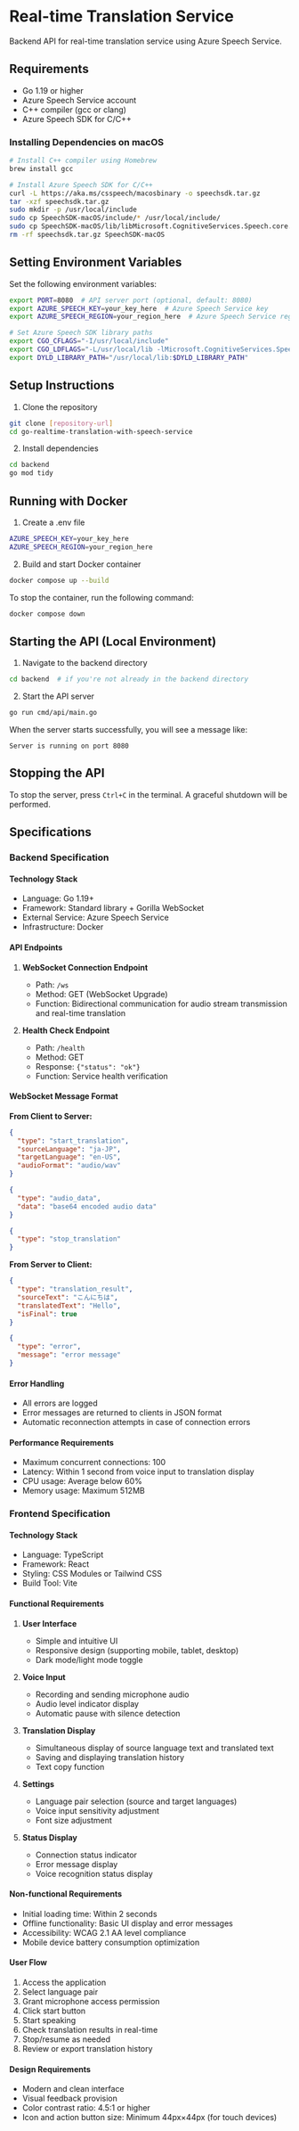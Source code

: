# Real-time Translation Service

Backend API for real-time translation service using Azure Speech Service.

## Requirements

- Go 1.19 or higher
- Azure Speech Service account
- C++ compiler (gcc or clang)
- Azure Speech SDK for C/C++

### Installing Dependencies on macOS

```bash
# Install C++ compiler using Homebrew
brew install gcc

# Install Azure Speech SDK for C/C++
curl -L https://aka.ms/csspeech/macosbinary -o speechsdk.tar.gz
tar -xzf speechsdk.tar.gz
sudo mkdir -p /usr/local/include
sudo cp SpeechSDK-macOS/include/* /usr/local/include/
sudo cp SpeechSDK-macOS/lib/libMicrosoft.CognitiveServices.Speech.core.dylib /usr/local/lib/
rm -rf speechsdk.tar.gz SpeechSDK-macOS
```

## Setting Environment Variables

Set the following environment variables:

```bash
export PORT=8080  # API server port (optional, default: 8080)
export AZURE_SPEECH_KEY=your_key_here  # Azure Speech Service key
export AZURE_SPEECH_REGION=your_region_here  # Azure Speech Service region

# Set Azure Speech SDK library paths
export CGO_CFLAGS="-I/usr/local/include"
export CGO_LDFLAGS="-L/usr/local/lib -lMicrosoft.CognitiveServices.Speech.core"
export DYLD_LIBRARY_PATH="/usr/local/lib:$DYLD_LIBRARY_PATH"
```

## Setup Instructions

1. Clone the repository
```bash
git clone [repository-url]
cd go-realtime-translation-with-speech-service
```

2. Install dependencies
```bash
cd backend
go mod tidy
```

## Running with Docker

1. Create a .env file
```bash
AZURE_SPEECH_KEY=your_key_here
AZURE_SPEECH_REGION=your_region_here
```

2. Build and start Docker container
```bash
docker compose up --build
```

To stop the container, run the following command:
```bash
docker compose down
```

## Starting the API (Local Environment)

1. Navigate to the backend directory
```bash
cd backend  # if you're not already in the backend directory
```

2. Start the API server
```bash
go run cmd/api/main.go
```

When the server starts successfully, you will see a message like:
```
Server is running on port 8080
```

## Stopping the API

To stop the server, press `Ctrl+C` in the terminal. A graceful shutdown will be performed.

## Specifications

### Backend Specification

#### Technology Stack
- Language: Go 1.19+
- Framework: Standard library + Gorilla WebSocket
- External Service: Azure Speech Service
- Infrastructure: Docker

#### API Endpoints

1. **WebSocket Connection Endpoint**
   - Path: `/ws`
   - Method: GET (WebSocket Upgrade)
   - Function: Bidirectional communication for audio stream transmission and real-time translation

2. **Health Check Endpoint**
   - Path: `/health`
   - Method: GET
   - Response: `{"status": "ok"}`
   - Function: Service health verification

#### WebSocket Message Format

**From Client to Server:**
```json
{
  "type": "start_translation",
  "sourceLanguage": "ja-JP",
  "targetLanguage": "en-US",
  "audioFormat": "audio/wav"
}
```

```json
{
  "type": "audio_data",
  "data": "base64 encoded audio data"
}
```

```json
{
  "type": "stop_translation"
}
```

**From Server to Client:**
```json
{
  "type": "translation_result",
  "sourceText": "こんにちは",
  "translatedText": "Hello",
  "isFinal": true
}
```

```json
{
  "type": "error",
  "message": "error message"
}
```

#### Error Handling
- All errors are logged
- Error messages are returned to clients in JSON format
- Automatic reconnection attempts in case of connection errors

#### Performance Requirements
- Maximum concurrent connections: 100
- Latency: Within 1 second from voice input to translation display
- CPU usage: Average below 60%
- Memory usage: Maximum 512MB

### Frontend Specification

#### Technology Stack
- Language: TypeScript
- Framework: React
- Styling: CSS Modules or Tailwind CSS
- Build Tool: Vite

#### Functional Requirements

1. **User Interface**
   - Simple and intuitive UI
   - Responsive design (supporting mobile, tablet, desktop)
   - Dark mode/light mode toggle

2. **Voice Input**
   - Recording and sending microphone audio
   - Audio level indicator display
   - Automatic pause with silence detection

3. **Translation Display**
   - Simultaneous display of source language text and translated text
   - Saving and displaying translation history
   - Text copy function

4. **Settings**
   - Language pair selection (source and target languages)
   - Voice input sensitivity adjustment
   - Font size adjustment

5. **Status Display**
   - Connection status indicator
   - Error message display
   - Voice recognition status display

#### Non-functional Requirements
- Initial loading time: Within 2 seconds
- Offline functionality: Basic UI display and error messages
- Accessibility: WCAG 2.1 AA level compliance
- Mobile device battery consumption optimization

#### User Flow
1. Access the application
2. Select language pair
3. Grant microphone access permission
4. Click start button
5. Start speaking
6. Check translation results in real-time
7. Stop/resume as needed
8. Review or export translation history

#### Design Requirements
- Modern and clean interface
- Visual feedback provision
- Color contrast ratio: 4.5:1 or higher
- Icon and action button size: Minimum 44px×44px (for touch devices)